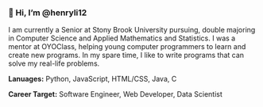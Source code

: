 ### 👋 Hi, I’m @henryli12
I am currently a Senior at Stony Brook University pursuing, double majoring in Computer Science and Applied Mathematics and Statistics. I was a mentor at OYOClass, helping young computer programmers to learn and create new programs. In my spare time, I like to write programs that can solve my real-life problems.

<strong>Lanuages:</strong> Python, JavaScript, HTML/CSS, Java, C

<strong>Career Target:</strong> Software Engineer, Web Developer, Data Scientist

<!---
henryli12/henryli12 is a ✨ special ✨ repository because its `README.md` (this file) appears on your GitHub profile.
You can click the Preview link to take a look at your changes.
--->
